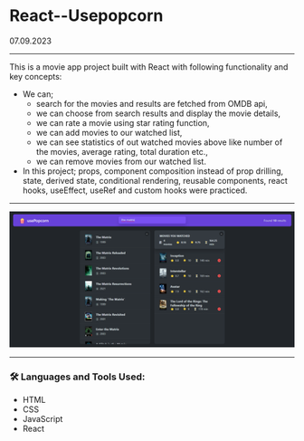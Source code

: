 # React--Usepopcorn
07.09.2023

---

This is a movie app project built with React with following functionality and key concepts:
- We can;
  - search for the movies and results are fetched from OMDB api,
  - we can choose from search results and display the movie details,
  - we can rate a movie using star rating function,
  - we can add movies to our watched list,
  - we can see statistics of out watched movies above like number of the movies, average rating, total duration etc.,
  - we can remove movies from our watched list.
- In this project; props, component composition instead of prop drilling, state, derived state, conditional rendering, reusable components, react hooks, useEffect, useRef and custom hooks were practiced.

---

<img width="600px" src="https://github.com/aytacserce/react-7-usepopcorn/blob/main/Usepopcorn-screenshot.png?raw=true" />

---

### :hammer_and_wrench: Languages and Tools Used:
- HTML
- CSS
- JavaScript
- React
